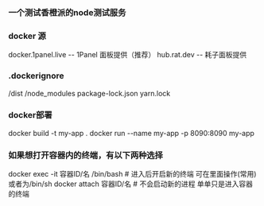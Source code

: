 ### 一个测试香橙派的node测试服务

### docker 源
docker.1panel.live -- 1Panel 面板提供（推荐）
hub.rat.dev -- 耗子面板提供

### .dockerignore
/dist
/node_modules
package-lock.json
yarn.lock

### docker部署
docker build -t my-app .
docker run --name my-app -p 8090:8090 my-app

### 如果想打开容器内的终端，有以下两种选择
docker exec -it 容器ID/名 /bin/bash  # 进入后开启新的终端 可在里面操作(常用) 或者为/bin/sh
docker attach 容器ID/名 # 不会启动新的进程 单单只是进入容器的终端
